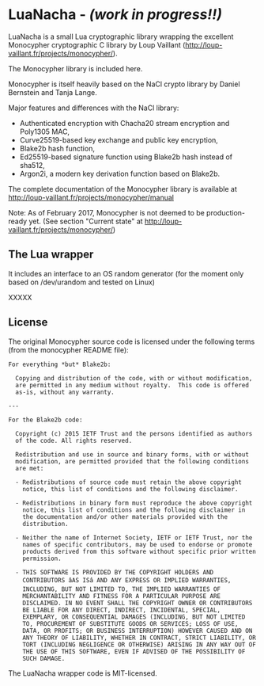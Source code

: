 # LuaNacha  - *(work in progress!!)*

LuaNacha is a small Lua cryptographic library wrapping the excellent Monocypher cryptographic C library by Loup Vaillant (http://loup-vaillant.fr/projects/monocypher/).

The Monocypher library is included here.

Monocypher is itself heavily based on the NaCl crypto library by Daniel Bernstein and Tanja Lange.

Major features and differences with the NaCl library:

* Authenticated encryption with Chacha20 stream encryption and Poly1305 MAC,
* Curve25519-based key exchange and public key encryption,
* Blake2b hash function,
* Ed25519-based signature function using Blake2b hash instead of sha512,
* Argon2i, a modern key derivation function based on Blake2b.

The complete documentation of the Monocypher library is available at http://loup-vaillant.fr/projects/monocypher/manual

Note:  As of February 2017, Monocypher is not deemed to be production-ready yet. (See section "Current state" at http://loup-vaillant.fr/projects/monocypher/)

## The Lua wrapper

It includes an interface to an OS random generator (for the moment only based on /dev/urandom and tested on Linux)

XXXXX



## License

The original Monocypher source code is licensed under the following terms (from the monocypher README file):

```
For everything *but* Blake2b:

  Copying and distribution of the code, with or without modification,
  are permitted in any medium without royalty.  This code is offered
  as-is, without any warranty.

---

For the Blake2b code:

  Copyright (c) 2015 IETF Trust and the persons identified as authors
  of the code. All rights reserved.

  Redistribution and use in source and binary forms, with or without
  modification, are permitted provided that the following conditions
  are met:

  - Redistributions of source code must retain the above copyright
    notice, this list of conditions and the following disclaimer.

  - Redistributions in binary form must reproduce the above copyright
    notice, this list of conditions and the following disclaimer in
    the documentation and/or other materials provided with the
    distribution.

  - Neither the name of Internet Society, IETF or IETF Trust, nor the
    names of specific contributors, may be used to endorse or promote
    products derived from this software without specific prior written
    permission.

  - THIS SOFTWARE IS PROVIDED BY THE COPYRIGHT HOLDERS AND
    CONTRIBUTORS âAS ISâ AND ANY EXPRESS OR IMPLIED WARRANTIES,
    INCLUDING, BUT NOT LIMITED TO, THE IMPLIED WARRANTIES OF
    MERCHANTABILITY AND FITNESS FOR A PARTICULAR PURPOSE ARE
    DISCLAIMED. IN NO EVENT SHALL THE COPYRIGHT OWNER OR CONTRIBUTORS
    BE LIABLE FOR ANY DIRECT, INDIRECT, INCIDENTAL, SPECIAL,
    EXEMPLARY, OR CONSEQUENTIAL DAMAGES (INCLUDING, BUT NOT LIMITED
    TO, PROCUREMENT OF SUBSTITUTE GOODS OR SERVICES; LOSS OF USE,
    DATA, OR PROFITS; OR BUSINESS INTERRUPTION) HOWEVER CAUSED AND ON
    ANY THEORY OF LIABILITY, WHETHER IN CONTRACT, STRICT LIABILITY, OR
    TORT (INCLUDING NEGLIGENCE OR OTHERWISE) ARISING IN ANY WAY OUT OF
    THE USE OF THIS SOFTWARE, EVEN IF ADVISED OF THE POSSIBILITY OF
    SUCH DAMAGE.
```
The LuaNacha wrapper code is MIT-licensed.



